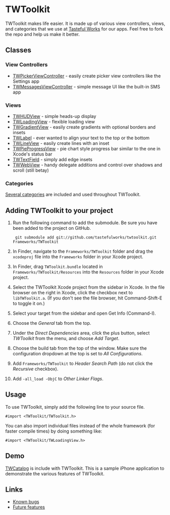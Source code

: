 # TWToolkit

TWToolkit makes life easier. It is made up of various view controllers, views, and categories that we use at [Tasteful Works][] for our apps. Feel free to fork the repo and help us make it better.

## Classes

### View Controllers

* [TWPickerViewController][] - easily create picker view controllers like the Settings app
* [TWMessagesViewController][] - simple message UI like the built-in SMS app

### Views

* [TWHUDView][] - simple heads-up display
* [TWLoadingView][] - flexible loading view
* [TWGradientView][] - easily create gradients with optional borders and insets
* [TWLabel][] - ever wanted to align your text to the top or the bottom
* [TWLineView][] - easily create lines with an inset
* [TWPieProgressView][] - pie chart style progress bar similar to the one in Xcode's status bar
* [TWTextField][] - simply add edge insets
* [TWWebView][] - handy delegate additions and control over shadows and scroll (still betay)

### Categories

[Several categories](http://github.com/tastefulworks/twtoolkit/blob/master/TWToolkit/TWCategories.h) are included and used throughout TWToolkit.

## Adding TWToolkit to your project

1. Run the following command to add the submodule. Be sure you have been added to the project on GitHub.

        git submodule add git://github.com/tastefulworks/twtoolkit.git Frameworks/TWToolkit

2. In Finder, navigate to the `Frameworks/TWToolkit` folder and drag the `xcodeproj` file into the `Frameworks` folder in your Xcode project.

3. In Finder, drag `TWToolkit.bundle` located in `Frameworks/TWToolkit/Resources` into the `Resources` folder in your Xcode project.

4. Select the TWToolkit Xcode project from the sidebar in Xcode. In the file browser on the right in Xcode, click the checkbox next to `libTWToolkit.a`. (If you don't see the file browser, hit Command-Shift-E to toggle it on.)

5. Select your target from the sidebar and open Get Info (Command-I).

6. Choose the *General* tab from the top.

7. Under the *Direct Dependencies* area, click the plus button, select *TWToolkit* from the menu, and choose *Add Target*.

8. Choose the build tab from the top of the window. Make sure the configuration dropdown at the top is set to *All Configurations*.

9. Add `Frameworks/TWToolkit` to *Header Search Path* (do not click the *Recursive* checkbox).

10. Add `-all_load -ObjC` to *Other Linker Flags*.

## Usage

To use TWToolkit, simply add the following line to your source file.

    #import <TWToolkit/TWToolkit.h>

You can also import individual files instead of the whole framework (for faster compile times) by doing something like:

    #import <TWToolkit/TWLoadingView.h>

## Demo

[TWCatalog][] is include with TWToolkit. This is a sample iPhone application to demonstrate the various features of TWToolkit.

## Links

* [Known bugs](http://github.com/tastefulworks/twtoolkit/issues/labels/Bug)
* [Future features](http://github.com/tastefulworks/twtoolkit/issues/labels/Enhancement)

[Tasteful Works]: http://tastefulworks.com/
[TWPickerViewController]: http://github.com/tastefulworks/twtoolkit/blob/master/TWToolkit/TWPickerViewController.h
[TWMessagesViewController]: http://github.com/tastefulworks/twtoolkit/blob/master/TWToolkit/TWMessagesViewController.h
[TWHUDView]: http://github.com/tastefulworks/twtoolkit/blob/master/TWToolkit/TWHUDView.h
[TWLoadingView]: http://github.com/tastefulworks/twtoolkit/blob/master/TWToolkit/TWLoadingView.h
[TWGradientView]: http://github.com/tastefulworks/twtoolkit/blob/master/TWToolkit/TWGradientView.h
[TWLabel]: http://github.com/tastefulworks/twtoolkit/blob/master/TWToolkit/TWLabel.h
[TWLineView]: http://github.com/tastefulworks/twtoolkit/blob/master/TWToolkit/TWLineView.h
[TWPieProgressView]: http://github.com/tastefulworks/twtoolkit/blob/master/TWToolkit/TWPieProgressView.h
[TWTextField]: http://github.com/tastefulworks/twtoolkit/blob/master/TWToolkit/TWTextField.h
[TWWebView]: http://github.com/tastefulworks/twtoolkit/blob/master/TWToolkit/TWWebView.h
[TWCatalog]: https://github.com/tastefulworks/twtoolkit/tree/master/TWCatalog/
